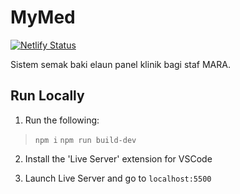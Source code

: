 # MyMed
[![Netlify Status](https://api.netlify.com/api/v1/badges/5f0cfcd1-e051-42dd-b3ca-5fac906fa90e/deploy-status)](https://app.netlify.com/sites/mymed/deploys)

Sistem semak baki elaun panel klinik bagi staf MARA.

## Run Locally

1. Run the following: 

> `npm i`
> `npm run build-dev`

2. Install the 'Live Server' extension for VSCode

3. Launch Live Server and go to `localhost:5500`
